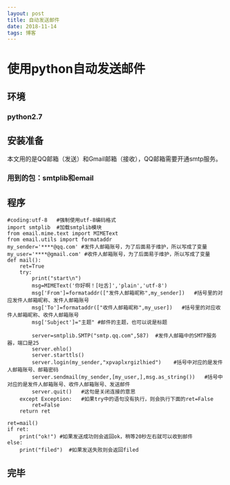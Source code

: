 ```yaml
---
layout: post
title: 自动发送邮件
date: 2018-11-14 
tags: 博客 
---
```


# 使用python自动发送邮件



## 环境

### python2.7

## 安装准备

本文用的是QQ邮箱（发送）和Gmail邮箱（接收），QQ邮箱需要开通smtp服务。

### 用到的包：smtplib和email

## 程序
	
	#coding:utf-8   #强制使用utf-8编码格式
	import smtplib  #加载smtplib模块
	from email.mime.text import MIMEText
	from email.utils import formataddr
	my_sender='****@qq.com' #发件人邮箱账号，为了后面易于维护，所以写成了变量
	my_user='****@gmail.com' #收件人邮箱账号，为了后面易于维护，所以写成了变量
	def mail():
	    ret=True
	    try:
	        print("start\n")
	        msg=MIMEText('你好啊！[吐舌]','plain','utf-8')
	        msg['From']=formataddr(["发件人邮箱昵称",my_sender])   #括号里的对应发件人邮箱昵称、发件人邮箱账号
	        msg['To']=formataddr(["收件人邮箱昵称",my_user])   #括号里的对应收件人邮箱昵称、收件人邮箱账号
	        msg['Subject']="主题" #邮件的主题，也可以说是标题
	
	        server=smtplib.SMTP("smtp.qq.com",587)  #发件人邮箱中的SMTP服务器，端口是25
	        server.ehlo()
	        server.starttls()
	        server.login(my_sender,"xpvaplxrgizlhied")    #括号中对应的是发件人邮箱账号、邮箱密码
	        server.sendmail(my_sender,[my_user,],msg.as_string())   #括号中对应的是发件人邮箱账号、收件人邮箱账号、发送邮件
	        server.quit()   #这句是关闭连接的意思
	    except Exception:   #如果try中的语句没有执行，则会执行下面的ret=False
	        ret=False
	    return ret
	
	ret=mail()
	if ret:
	    print("ok!") #如果发送成功则会返回ok，稍等20秒左右就可以收到邮件
	else:
	    print("filed")  #如果发送失败则会返回filed


## 完毕





